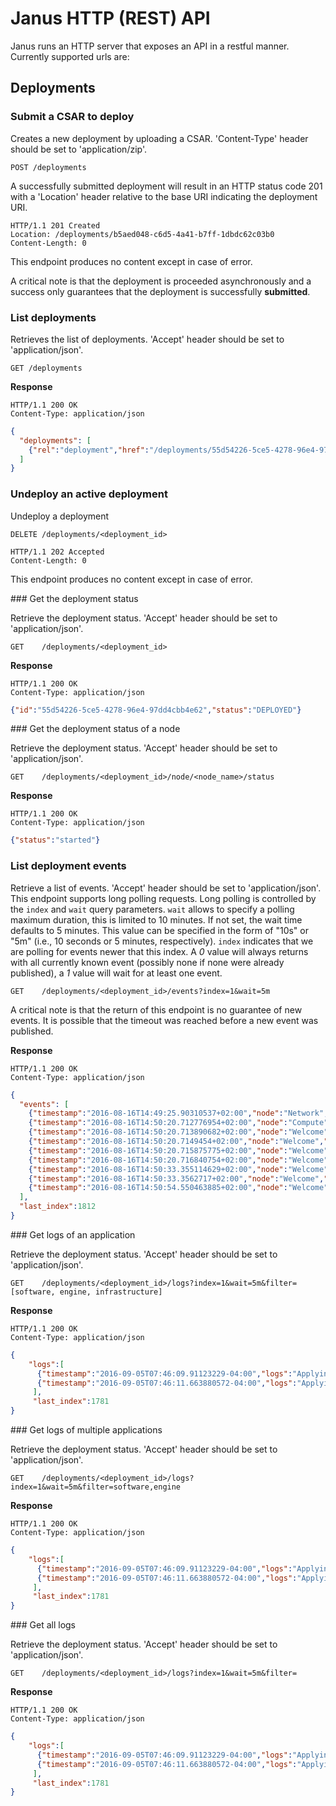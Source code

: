 # Janus HTTP (REST) API

Janus runs an HTTP server that exposes an API in a restful manner.
Currently supported urls are:

## Deployments

### Submit a CSAR to deploy
Creates a new deployment by uploading a CSAR. 'Content-Type' header should be set to 'application/zip'.

```POST /deployments```

A successfully submitted deployment will result in an HTTP status code 201 with a 'Location' header relative to the base URI indicating the
deployment URI.

```
HTTP/1.1 201 Created
Location: /deployments/b5aed048-c6d5-4a41-b7ff-1dbdc62c03b0
Content-Length: 0
```

This endpoint produces no content except in case of error.

A critical note is that the deployment is proceeded asynchronously and a success only guarantees that the deployment is successfully
**submitted**.

### List deployments

Retrieves the list of deployments. 'Accept' header should be set to 'application/json'.

```GET /deployments```

**Response**

```
HTTP/1.1 200 OK
Content-Type: application/json
```
```json
{
  "deployments": [
    {"rel":"deployment","href":"/deployments/55d54226-5ce5-4278-96e4-97dd4cbb4e62","type":"application/json"}
  ]
}
```

### Undeploy  an active deployment

Undeploy a deployment

`DELETE /deployments/<deployment_id>`

```
HTTP/1.1 202 Accepted
Content-Length: 0
```

This endpoint produces no content except in case of error.

### Get the deployment status

Retrieve the deployment status. 'Accept' header should be set to 'application/json'.

```GET    /deployments/<deployment_id>```

**Response**

```
HTTP/1.1 200 OK
Content-Type: application/json
```
```json
{"id":"55d54226-5ce5-4278-96e4-97dd4cbb4e62","status":"DEPLOYED"}
```

### Get the deployment status of a node

Retrieve the deployment status. 'Accept' header should be set to 'application/json'.

```GET    /deployments/<deployment_id>/node/<node_name>/status```

**Response**

```
HTTP/1.1 200 OK
Content-Type: application/json
```
```json
{"status":"started"}
```


### List deployment events

Retrieve a list of events. 'Accept' header should be set to 'application/json'.
This endpoint supports long polling requests. Long polling is controlled by the `index` and `wait` query parameters.
`wait` allows to specify a polling maximum duration, this is limited to 10 minutes. If not set, the wait time defaults to 5 minutes.
This value can be specified in the form of "10s" or "5m" (i.e., 10 seconds or 5 minutes, respectively). `index` indicates that we are
polling for events newer that this index. A _0_ value will always returns with all currently known event (possibly none if none were
already published), a _1_ value will wait for at least one event.

```GET    /deployments/<deployment_id>/events?index=1&wait=5m```

A critical note is that the return of this endpoint is no guarantee of new events. It is possible that the timeout was reached before
a new event was published.

**Response**
```
HTTP/1.1 200 OK
Content-Type: application/json
```
```json
{
  "events": [
    {"timestamp":"2016-08-16T14:49:25.90310537+02:00","node":"Network","status":"started"},
    {"timestamp":"2016-08-16T14:50:20.712776954+02:00","node":"Compute","status":"started"},
    {"timestamp":"2016-08-16T14:50:20.713890682+02:00","node":"Welcome","status":"initial"},
    {"timestamp":"2016-08-16T14:50:20.7149454+02:00","node":"Welcome","status":"creating"},
    {"timestamp":"2016-08-16T14:50:20.715875775+02:00","node":"Welcome","status":"created"},
    {"timestamp":"2016-08-16T14:50:20.716840754+02:00","node":"Welcome","status":"configuring"},
    {"timestamp":"2016-08-16T14:50:33.355114629+02:00","node":"Welcome","status":"configured"},
    {"timestamp":"2016-08-16T14:50:33.3562717+02:00","node":"Welcome","status":"starting"},
    {"timestamp":"2016-08-16T14:50:54.550463885+02:00","node":"Welcome","status":"started"}
  ],
  "last_index":1812
}
```

### Get logs of an application

Retrieve the deployment status. 'Accept' header should be set to 'application/json'.

```GET    /deployments/<deployment_id>/logs?index=1&wait=5m&filter=[software, engine, infrastructure]```

**Response**

```
HTTP/1.1 200 OK
Content-Type: application/json
```
```json
{
    "logs":[
      {"timestamp":"2016-09-05T07:46:09.91123229-04:00","logs":"Applying the infrastructure"},
      {"timestamp":"2016-09-05T07:46:11.663880572-04:00","logs":"Applying the infrastructure"}
     ],
     "last_index":1781
}
```

### Get logs of multiple applications

Retrieve the deployment status. 'Accept' header should be set to 'application/json'.

```GET    /deployments/<deployment_id>/logs?index=1&wait=5m&filter=software,engine```

**Response**

```
HTTP/1.1 200 OK
Content-Type: application/json
```
```json
{
    "logs":[
      {"timestamp":"2016-09-05T07:46:09.91123229-04:00","logs":"Applying the infrastructure"},
      {"timestamp":"2016-09-05T07:46:11.663880572-04:00","logs":"Applying the infrastructure"}
     ],
     "last_index":1781
}
```

### Get all logs

Retrieve the deployment status. 'Accept' header should be set to 'application/json'.

```GET    /deployments/<deployment_id>/logs?index=1&wait=5m&filter=```

**Response**

```
HTTP/1.1 200 OK
Content-Type: application/json
```
```json
{
    "logs":[
      {"timestamp":"2016-09-05T07:46:09.91123229-04:00","logs":"Applying the infrastructure"},
      {"timestamp":"2016-09-05T07:46:11.663880572-04:00","logs":"Applying the infrastructure"}
     ],
     "last_index":1781
}
```
